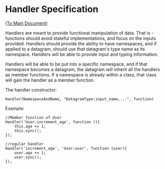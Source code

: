 # Handler Specification 

([To Main Document](./README.md))

Handlers are meant to provide functional manipulation of data. That is - functions should avoid stateful implementations, and focus on the inputs provided. Handlers should provide the ability to have namespaces, and if applied to a datagram, should use that datagram's type name as its namespace. Handlers will be able to provide input and typing information.

Handlers will be able to be put into a specific namespace, and if that namespace becomes a datagram, the datagram will inherit all the handlers as member functions. If a namespace is already within a class, that class will gain the handler as a member function. 

The handler constructor:

`Handler(NamespaceAndName, "DatagramType:input_name,...", function)`

Example:

    //Member function of User
    Handler('User.increment_age', function (){
        this.age += 1;
        this.sync();
    });
    
    //regular handler
    Handler('increment_age', 'User:user', function (user){
        user.age += 1;
        user.sync();
    });